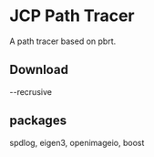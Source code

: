 # JCP Path Tracer

A path tracer based on pbrt.

## Download
--recrusive

## packages

spdlog, eigen3, openimageio, boost 